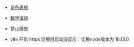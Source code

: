 - [复杂表格](https://github.com/x-extends/vxe-table)

- [数字滚动](https://github.com/inorganik/countUp.js)
- 禁止爬虫

- vite 开启 https 后项目启动没反应：切换node版本为 18.13.0